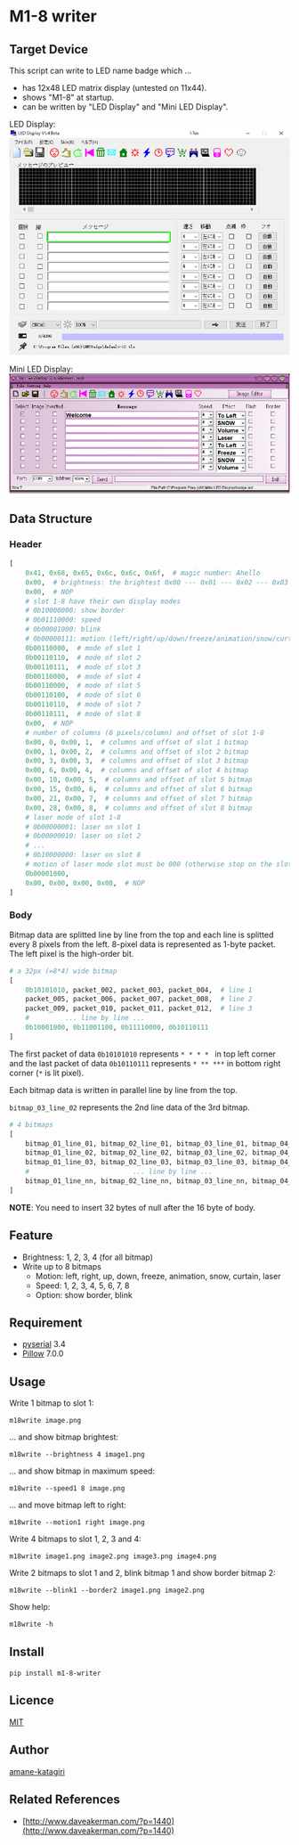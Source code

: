 # M1-8 writer

## Target Device

This script can write to LED name badge which ...

* has 12x48 LED matrix display (untested on 11x44).
* shows "M1-8" at startup.
* can be written by "LED Display" and "Mini LED Display".

LED Display: ![LED Display](https://raw.githubusercontent.com/amane-katagiri/m1-8-writer/master/static/led-display.png)

Mini LED Display: ![Mini LED Display](https://raw.githubusercontent.com/amane-katagiri/m1-8-writer/master/static/mini-led-display.png)

## Data Structure

### Header

```python
[
    0x41, 0x68, 0x65, 0x6c, 0x6c, 0x6f,  # magic number: Ahello
    0x00,  # brightness: the brightest 0x00 --- 0x01 --- 0x02 --- 0x03 the dimmest
    0x00,  # NOP
    # slot 1-8 have their own display modes
    # 0b10000000: show border
    # 0b01110000: speed
    # 0b00001000: blink
    # 0b00000111: motion (left/right/up/down/freeze/animation/snow/curtain)
    0b00110000,  # mode of slot 1
    0b00110110,  # mode of slot 2
    0b00110111,  # mode of slot 3
    0b00110000,  # mode of slot 4
    0b00110000,  # mode of slot 5
    0b00110100,  # mode of slot 6
    0b00110110,  # mode of slot 7
    0b00110111,  # mode of slot 8
    0x00,  # NOP
    # number of columns (8 pixels/column) and offset of slot 1-8
    0x00, 0, 0x00, 1,  # columns and offset of slot 1 bitmap
    0x00, 1, 0x00, 2,  # columns and offset of slot 2 bitmap
    0x00, 3, 0x00, 3,  # columns and offset of slot 3 bitmap
    0x00, 6, 0x00, 4,  # columns and offset of slot 4 bitmap
    0x00, 10, 0x00, 5,  # columns and offset of slot 5 bitmap
    0x00, 15, 0x00, 6,  # columns and offset of slot 6 bitmap
    0x00, 21, 0x00, 7,  # columns and offset of slot 7 bitmap
    0x00, 28, 0x00, 8,  # columns and offset of slot 8 bitmap
    # laser mode of slot 1-8
    # 0b00000001: laser on slot 1
    # 0b00000010: laser on slot 2
    # ...
    # 0b10000000: laser on slot 8
    # motion of laser mode slot must be 000 (otherwise stop on the slot)
    0b00001000,
    0x00, 0x00, 0x00, 0x00,  # NOP
]
```

### Body

Bitmap data are splitted line by line from the top and each line is splitted every 8 pixels from the left. 8-pixel data is represented as 1-byte packet. The left pixel is the high-order bit.

```python
# a 32px (=8*4) wide bitmap
[
    0b10101010, packet_002, packet_003, packet_004,  # line 1
    packet_005, packet_006, packet_007, packet_008,  # line 2
    packet_009, packet_010, packet_011, packet_012,  # line 3
    #         ... line by line ...
    0b10001000, 0b11001100, 0b11110000, 0b10110111
]
```

The first packet of data `0b10101010` represents `* * * * ` in top left corner and the last packet of data `0b10110111` represents `* ** ***` in bottom right corner (`*` is lit pixel).

Each bitmap data is written in parallel line by line from the top.

`bitmap_03_line_02` represents the 2nd line data of the 3rd bitmap.

```python
# 4 bitmaps
[
    bitmap_01_line_01, bitmap_02_line_01, bitmap_03_line_01, bitmap_04_line_01,
    bitmap_01_line_02, bitmap_02_line_02, bitmap_03_line_02, bitmap_04_line_02,
    bitmap_01_line_03, bitmap_02_line_03, bitmap_03_line_03, bitmap_04_line_03,
    #                          ... line by line ...
    bitmap_01_line_nn, bitmap_02_line_nn, bitmap_03_line_nn, bitmap_04_line_nn,
]
```

**NOTE**: You need to insert 32 bytes of null after the 16 byte of body.

## Feature

* Brightness: 1, 2, 3, 4 (for all bitmap)
* Write up to 8 bitmaps
    * Motion: left, right, up, down, freeze, animation, snow, curtain, laser
    * Speed: 1, 2, 3, 4, 5, 6, 7, 8
    * Option: show border, blink

## Requirement

* [pyserial](https://pypi.org/project/pyserial/) 3.4
* [Pillow](https://pypi.org/project/Pillow/) 7.0.0

## Usage

Write 1 bitmap to slot 1:

```
m18write image.png
```

... and show bitmap brightest:

```
m18write --brightness 4 image1.png
```

... and show bitmap in maximum speed:

```
m18write --speed1 8 image.png
```

... and move bitmap left to right:

```
m18write --motion1 right image.png
```

Write 4 bitmaps to slot 1, 2, 3 and 4:

```
m18write image1.png image2.png image3.png image4.png
```

Write 2 bitmaps to slot 1 and 2, blink bitmap 1 and show border bitmap 2:

```
m18write --blink1 --border2 image1.png image2.png
```

Show help:

```
m18write -h
```

## Install

```
pip install m1-8-writer
```

## Licence

[MIT](https://github.com/tcnksm/tool/blob/master/LICENCE)

## Author

[amane-katagiri](https://github.com/amane-katagiri)

## Related References

* [http://www.daveakerman.com/?p=1440](http://www.daveakerman.com/?p=1440)
